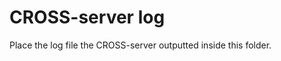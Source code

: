 # CROSS-server log

Place the log file the CROSS-server outputted inside this folder.

<!-- TODO: Add link to the tournament materials section that describes how to keep the log -->
